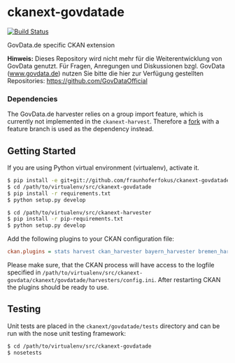 # ckanext-govdatade

[![Build Status](https://travis-ci.org/fraunhoferfokus/ckanext-govdatade.png?branch=master)](https://travis-ci.org/fraunhoferfokus/ckanext-govdatade)

GovData.de specific CKAN extension

**Hinweis:** Dieses Repository wird nicht mehr für die Weiterentwicklung von GovData genutzt. Für Fragen, Anregungen und Diskussionen bzgl. GovData (www.govdata.de) nutzen Sie bitte die hier zur Verfügung gestellten Repositories: https://github.com/GovDataOfficial

### Dependencies

The GovData.de harvester relies on a group import feature, which is currently not implemented in the `ckanext-harvest`. Therefore a [fork][fork] with a feature branch is used as the dependency instead.

## Getting Started

If you are using Python virtual environment (virtualenv), activate it.

```bash
$ pip install -e git+git://github.com/fraunhoferfokus/ckanext-govdatade.git#egg=ckanext-govdatade
$ cd /path/to/virtualenv/src/ckanext-govdatade
$ pip install -r requirements.txt
$ python setup.py develop

$ cd /path/to/virtualenv/src/ckanext-harvester
$ pip install -r pip-requirements.txt
$ python setup.py develop
```

Add the following plugins to your CKAN configuration file:

```ini
ckan.plugins = stats harvest ckan_harvester bayern_harvester bremen_harvester hamburg_harvester rlp_harvester berlin_harvester moers_harvester rostock_harvester govapps_harvester datahub_harvester
```

Please make sure, that the CKAN process will have access to the logfile specified in `/path/to/virtualenv/src/ckanext-govdata/ckanext/govdatade/harvesters/config.ini`. After restarting CKAN the plugins should be ready to use.

[fork]: https://github.com/fraunhoferfokus/ckanext-harvest

## Testing

Unit tests are placed in the `ckanext/govdatade/tests` directory and can be run with the nose unit testing framework:

```bash
$ cd /path/to/virtualenv/src/ckanext-govdatade
$ nosetests
```
